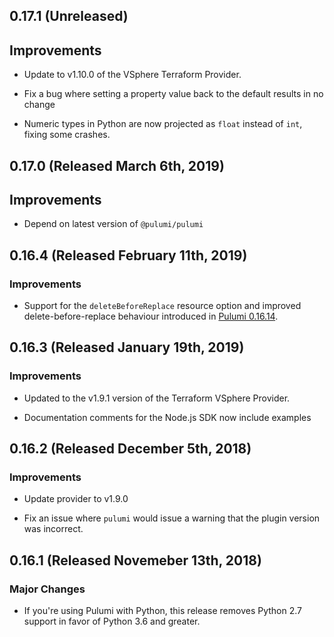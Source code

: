 ## 0.17.1 (Unreleased)

## Improvements

- Update to v1.10.0 of the VSphere Terraform Provider.

- Fix a bug where setting a property value back to the default results in no change

- Numeric types in Python are now projected as `float` instead of `int`, fixing some crashes.

## 0.17.0 (Released March 6th, 2019)

## Improvements

- Depend on latest version of `@pulumi/pulumi`

## 0.16.4 (Released February 11th, 2019)

### Improvements

- Support for the `deleteBeforeReplace` resource option and improved
  delete-before-replace behaviour introduced in [Pulumi
  0.16.14](https://github.com/pulumi/pulumi/blob/master/CHANGELOG.md#01614-released-january-31st-2019).

## 0.16.3 (Released January 19th, 2019)

### Improvements

- Updated to the v1.9.1 version of the Terraform VSphere Provider.

- Documentation comments for the Node.js SDK now include examples

## 0.16.2 (Released December 5th, 2018)

### Improvements

- Update provider to v1.9.0

- Fix an issue where `pulumi` would issue a warning that the plugin version was incorrect.

## 0.16.1 (Released Novemeber 13th, 2018)

### Major Changes

- If you're using Pulumi with Python, this release removes Python 2.7 support in favor of Python 3.6 and greater.
